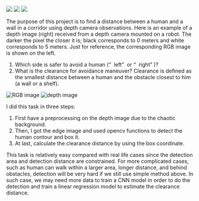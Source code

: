 ![](https://img.shields.io/badge/language-python-orange.svg)
![](https://img.shields.io/badge/Price-FREE-green.svg)
[![](https://img.shields.io/badge/Donate-支付宝|微信|Venmo-blue.svg)](https://github.com/l5shi/__Overview__/tree/master/donate)

The purpose of this project is to find a distance between a human and a wall in a corridor using depth camera observations. Here is an example of a depth image (right) received from a depth camera mounted on a robot. The darker the pixel the closer it is; black corresponds to 0 meters and white corresponds to 5 meters. Just for reference, the corresponding RGB image is shown on the left.

1) Which side is safer to avoid a human (“ ​ left” ​  or “ ​ right” ​ )? 
2) What is the clearance for avoidance maneuver? Clearance is defined as the smallest distance between a human and the obstacle closest to him (a wall or a shelf).

![RGB image](./rgb.png?raw=true ("RGB image")) ![depth image](./depth.png?raw=true ("Depth image[robot observation]"))

I did this task in three steps:

1. First have a preprocessing on the depth image due to the chaotic background.
2. Then, I got the edge image and used opencv functions to detect the human contour and box it.
3. At last, calculate the clearance distance by using the box coordinate.

This task is relatively easy compared with real life cases since the detection area and detection distance are constrained. For more complicated cases, such as human can walk within a larger area, longer distance, and behind obstacles, detection will be very hard if we still use simple method above. In such case, we may need more data to train a CNN model in order to do the detection and train a linear regression model to estimate the clearance distance.
